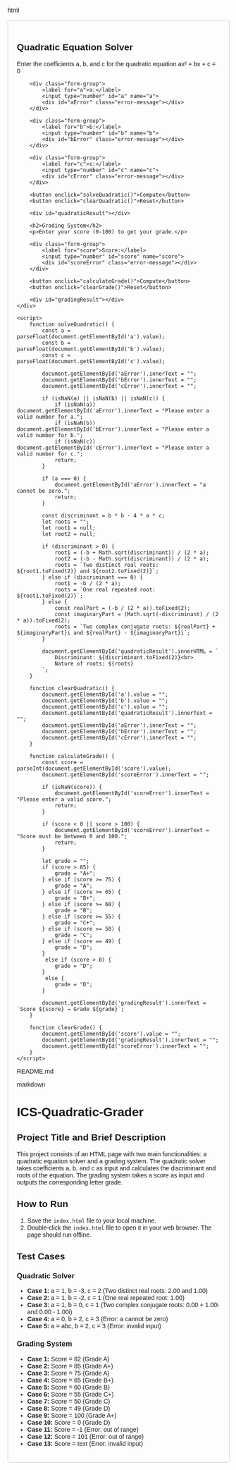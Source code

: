 
html
<!DOCTYPE html>
<html lang="en">
<head>
    <meta charset="UTF-8">
    <meta name="viewport" content="width=device-width, initial-scale=1.0">
    <title>Quadratic Solver & Grading System</title>
    <style>
        body {
            font-family: Arial, sans-serif;
            margin: 20px;
        }
        .container {
            max-width: 600px;
            margin: auto;
            padding: 20px;
            border: 1px solid #ccc;
            border-radius: 5px;
        }
        .form-group {
            margin-bottom: 15px;
        }
        label {
            display: block;
            margin-bottom: 5px;
        }
        input[type="number"] {
            width: 100%;
            padding: 8px;
            border: 1px solid #ccc;
            border-radius: 4px;
            box-sizing: border-box;
        }
        button {
            background-color: #4CAF50;
            color: white;
            padding: 10px 15px;
            border: none;
            border-radius: 4px;
            cursor: pointer;
        }
        button:hover {
            background-color: #3e8e41;
        }
        #quadraticResult, #gradingResult {
            margin-top: 20px;
            padding: 10px;
            border: 1px solid #ddd;
            border-radius: 4px;
            background-color: #f9f9f9;
        }
        .error-message {
            color: red;
            font-size: 0.8em;
            margin-top: 5px;
        }
    </style>
</head>
<body>
    <div class="container">
        <h2>Quadratic Equation Solver</h2>
        <p>Enter the coefficients a, b, and c for the quadratic equation ax² + bx + c = 0</p>

        <div class="form-group">
            <label for="a">a:</label>
            <input type="number" id="a" name="a">
            <div id="aError" class="error-message"></div>
        </div>

        <div class="form-group">
            <label for="b">b:</label>
            <input type="number" id="b" name="b">
            <div id="bError" class="error-message"></div>
        </div>

        <div class="form-group">
            <label for="c">c:</label>
            <input type="number" id="c" name="c">
            <div id="cError" class="error-message"></div>
        </div>

        <button onclick="solveQuadratic()">Compute</button>
        <button onclick="clearQuadratic()">Reset</button>

        <div id="quadraticResult"></div>

        <h2>Grading System</h2>
        <p>Enter your score (0-100) to get your grade.</p>

        <div class="form-group">
            <label for="score">Score:</label>
            <input type="number" id="score" name="score">
            <div id="scoreError" class="error-message"></div>
        </div>

        <button onclick="calculateGrade()">Compute</button>
        <button onclick="clearGrade()">Reset</button>

        <div id="gradingResult"></div>
    </div>

    <script>
        function solveQuadratic() {
            const a = parseFloat(document.getElementById('a').value);
            const b = parseFloat(document.getElementById('b').value);
            const c = parseFloat(document.getElementById('c').value);

            document.getElementById('aError').innerText = "";
            document.getElementById('bError').innerText = "";
            document.getElementById('cError').innerText = "";

            if (isNaN(a) || isNaN(b) || isNaN(c)) {
                if (isNaN(a)) document.getElementById('aError').innerText = "Please enter a valid number for a.";
                if (isNaN(b)) document.getElementById('bError').innerText = "Please enter a valid number for b.";
                if (isNaN(c)) document.getElementById('cError').innerText = "Please enter a valid number for c.";
                return;
            }

            if (a === 0) {
                document.getElementById('aError').innerText = "a cannot be zero.";
                return;
            }

            const discriminant = b * b - 4 * a * c;
            let roots = "";
            let root1 = null;
            let root2 = null;

            if (discriminant > 0) {
                root1 = (-b + Math.sqrt(discriminant)) / (2 * a);
                root2 = (-b - Math.sqrt(discriminant)) / (2 * a);
                roots = `Two distinct real roots: ${root1.toFixed(2)} and ${root2.toFixed(2)}`;
            } else if (discriminant === 0) {
                root1 = -b / (2 * a);
                roots = `One real repeated root: ${root1.toFixed(2)}`;
            } else {
                const realPart = (-b / (2 * a)).toFixed(2);
                const imaginaryPart = (Math.sqrt(-discriminant) / (2 * a)).toFixed(2);
                roots = `Two complex conjugate roots: ${realPart} + ${imaginaryPart}i and ${realPart} - ${imaginaryPart}i`;
            }

            document.getElementById('quadraticResult').innerHTML = `
                Discriminant: ${discriminant.toFixed(2)}<br>
                Nature of roots: ${roots}
            `;
        }

        function clearQuadratic() {
            document.getElementById('a').value = "";
            document.getElementById('b').value = "";
            document.getElementById('c').value = "";
            document.getElementById('quadraticResult').innerText = "";
            document.getElementById('aError').innerText = "";
            document.getElementById('bError').innerText = "";
            document.getElementById('cError').innerText = "";
        }

        function calculateGrade() {
            const score = parseInt(document.getElementById('score').value);
            document.getElementById('scoreError').innerText = "";

            if (isNaN(score)) {
                document.getElementById('scoreError').innerText = "Please enter a valid score.";
                return;
            }

            if (score < 0 || score > 100) {
                document.getElementById('scoreError').innerText = "Score must be between 0 and 100.";
                return;
            }

            let grade = "";
            if (score > 85) {
                grade = "A+";
            } else if (score >= 75) {
                grade = "A";
            } else if (score >= 65) {
                grade = "B+";
            } else if (score >= 60) {
                grade = "B";
            } else if (score >= 55) {
                grade = "C+";
            } else if (score >= 50) {
                grade = "C";
            } else if (score == 49) {
                grade = "D";
            }
             else if (score > 0) {
                grade = "D";
            }
             else {
                grade = "D";
            }

            document.getElementById('gradingResult').innerText = `Score ${score} → Grade ${grade}`;
        }

        function clearGrade() {
            document.getElementById('score').value = "";
            document.getElementById('gradingResult').innerText = "";
            document.getElementById('scoreError').innerText = "";
        }
    </script>
</body>
</html>
README.md

markdown
# ICS-Quadratic-Grader

## Project Title and Brief Description

This project consists of an HTML page with two main functionalities: a quadratic equation solver and a grading system. The quadratic solver takes coefficients a, b, and c as input and calculates the discriminant and roots of the equation. The grading system takes a score as input and outputs the corresponding letter grade.

## How to Run

1.  Save the `index.html` file to your local machine.
2.  Double-click the `index.html` file to open it in your web browser. The page should run offline.

## Test Cases

### Quadratic Solver

*   **Case 1:** a = 1, b = -3, c = 2 (Two distinct real roots: 2.00 and 1.00)
*   **Case 2:** a = 1, b = -2, c = 1 (One real repeated root: 1.00)
*   **Case 3:** a = 1, b = 0, c = 1 (Two complex conjugate roots: 0.00 + 1.00i and 0.00 - 1.00i)
*   **Case 4:** a = 0, b = 2, c = 3 (Error: a cannot be zero)
*   **Case 5:** a = abc, b = 2, c = 3 (Error: invalid input)

### Grading System

*   **Case 1:** Score = 82 (Grade A)
*   **Case 2:** Score = 85 (Grade A+)
*   **Case 3:** Score = 75 (Grade A)
*   **Case 4:** Score = 65 (Grade B+)
*   **Case 5:** Score = 60 (Grade B)
*   **Case 6:** Score = 55 (Grade C+)
*   **Case 7:** Score = 50 (Grade C)
*   **Case 8:** Score = 49 (Grade D)
*   **Case 9:** Score = 100 (Grade A+)
*   **Case 10:** Score = 0 (Grade D)
*   **Case 11:** Score = -1 (Error: out of range)
*   **Case 12:** Score = 101 (Error: out of range)
*   **Case 13:** Score = text (Error: invalid input)
